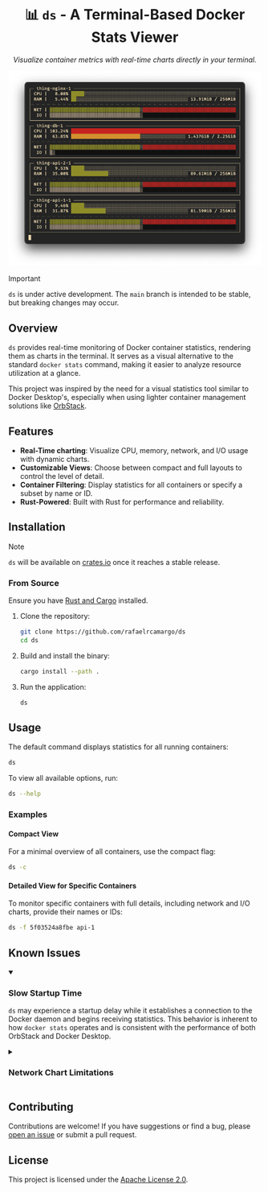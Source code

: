 <div align="center">

# 📊 `ds` - A Terminal-Based Docker Stats Viewer

_Visualize container metrics with real-time charts directly in your terminal._

  <img src="./assets/demo.png" alt="demo" />
</div>

> [!IMPORTANT]
> `ds` is under active development. The `main` branch is intended to be stable, but breaking changes may occur.

## Overview

`ds` provides real-time monitoring of Docker container statistics, rendering them as charts in the terminal. It serves as a visual alternative to the standard `docker stats` command, making it easier to analyze resource utilization at a glance.

This project was inspired by the need for a visual statistics tool similar to Docker Desktop's, especially when using lighter container management solutions like [OrbStack](https://orbstack.dev/).

## Features

- **Real-Time charting**: Visualize CPU, memory, network, and I/O usage with dynamic charts.
- **Customizable Views**: Choose between compact and full layouts to control the level of detail.
- **Container Filtering**: Display statistics for all containers or specify a subset by name or ID.
- **Rust-Powered**: Built with Rust for performance and reliability.

## Installation

> [!NOTE]
> `ds` will be available on [crates.io](https://crates.io/) once it reaches a stable release.

### From Source

Ensure you have [Rust and Cargo](https://doc.rust-lang.org/cargo/getting-started/installation.html) installed.

1. Clone the repository:

   ```bash
   git clone https://github.com/rafaelrcamargo/ds
   cd ds
   ```

2. Build and install the binary:

   ```bash
   cargo install --path .
   ```

3. Run the application:

   ```bash
   ds
   ```

## Usage

The default command displays statistics for all running containers:

```bash
ds
```

To view all available options, run:

```bash
ds --help
```

### Examples

#### Compact View

For a minimal overview of all containers, use the compact flag:

```bash
ds -c
```

#### Detailed View for Specific Containers

To monitor specific containers with full details, including network and I/O charts, provide their names or IDs:

```bash
ds -f 5f03524a8fbe api-1
```

## Known Issues

<details open>
<summary>

### Slow Startup Time

</summary>

`ds` may experience a startup delay while it establishes a connection to the Docker daemon and begins receiving statistics. This behavior is inherent to how `docker stats` operates and is consistent with the performance of both OrbStack and Docker Desktop.

</details>

<details>
<summary>

### Network Chart Limitations

</summary>

The network chart does not display data for containers running in `network_mode: host`. Metrics will only be populated for containers using the `bridge` network. This is a known limitation related to how Docker exposes network statistics.

For more context on `network_mode: host` on macOS, see the discussion in the [Docker roadmap](https://github.com/docker/roadmap/issues/238).

</details>

## Contributing

Contributions are welcome! If you have suggestions or find a bug, please [open an issue](https://github.com/rafaelrcamargo/ds/issues) or submit a pull request.

## License

This project is licensed under the [Apache License 2.0](LICENSE).
